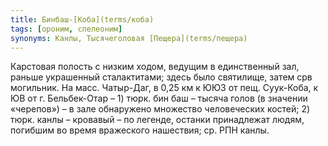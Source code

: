 ```yaml
---
title: Бинбаш-[Коба](terms/коба)
tags: [ороним, спелеоним]
synonyms: Канлы, Тысячеголовая [Пещера](terms/пещера)
---
```


Карстовая полость с низким ходом, ведущим в единственный зал, раньше украшенный
сталактитами; здесь было святилище, затем срв могильник. На масс. Чатыр-Даг, в
0,25 км к ЮЮЗ от пещ. Суук-Коба, к ЮВ от г. Бельбек-Отар – 1) тюрк. бин баш –
тысяча голов (в значении «черепов») – в зале обнаружено множество человеческих
костей; 2) тюрк. канлы – кровавый – по легенде, останки принадлежат людям,
погибшим во время вражеского нашествия; ср. РПН канлы.
